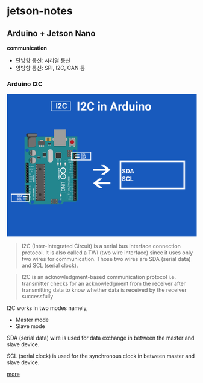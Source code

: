 # jetson-notes

## Arduino + Jetson Nano

**communication**
- 단방향 통신: 시리얼 통신
- 양방향 통신: SPI, I2C, CAN 등


### Arduino I2C

<img src="./images/arduino_i2c.png" width="600">


> I2C (Inter-Integrated Circuit) is a serial bus interface connection protocol. It is also called a TWI (two wire interface) since it uses only two wires for communication. Those two wires are SDA (serial data) and SCL (serial clock).

> I2C is an acknowledgment-based communication protocol i.e. transmitter checks for an acknowledgment from the receiver after transmitting data to know whether data is received by the receiver successfully

I2C works in two modes namely,
- Master mode
- Slave mode

SDA (serial data) wire is used for data exchange in between the master and slave device.

SCL (serial clock) is used for the synchronous clock in between master and slave device.

[more](https://www.electronicwings.com/arduino/arduino-i2c)